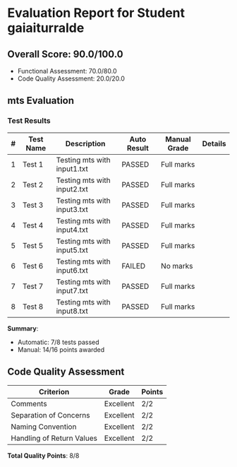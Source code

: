 # Evaluation Report for Student gaiaiturralde

## Overall Score: 90.0/100.0

- Functional Assessment: 70.0/80.0
- Code Quality Assessment: 20.0/20.0

## mts Evaluation

### Test Results

| # | Test Name | Description | Auto Result | Manual Grade | Details |
|---|----------|-------------|-------------|--------------|--------|
| 1 | Test 1 | Testing mts with input1.txt | PASSED | Full marks |  |
| 2 | Test 2 | Testing mts with input2.txt | PASSED | Full marks |  |
| 3 | Test 3 | Testing mts with input3.txt | PASSED | Full marks |  |
| 4 | Test 4 | Testing mts with input4.txt | PASSED | Full marks |  |
| 5 | Test 5 | Testing mts with input5.txt | PASSED | Full marks |  |
| 6 | Test 6 | Testing mts with input6.txt | FAILED | No marks |  |
| 7 | Test 7 | Testing mts with input7.txt | PASSED | Full marks |  |
| 8 | Test 8 | Testing mts with input8.txt | PASSED | Full marks |  |

**Summary**:
- Automatic: 7/8 tests passed
- Manual: 14/16 points awarded

## Code Quality Assessment

| Criterion | Grade | Points |
|-----------|-------|--------|
| Comments | Excellent | 2/2 |
| Separation of Concerns | Excellent | 2/2 |
| Naming Convention | Excellent | 2/2 |
| Handling of Return Values | Excellent | 2/2 |

**Total Quality Points**: 8/8

